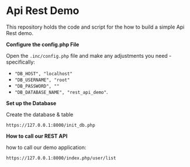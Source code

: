 # Api Rest Demo

This repository holds the code and script for the 
how to build a simple Api Rest demo.

**Configure the config.php File**

Open the `.inc/config.php` file and make any adjustments you need - specifically:
 - `"DB_HOST", "localhost"`
 - `"DB_USERNAME", "root"`
 - `"DB_PASSWORD", ""`
 - `"DB_DATABASE_NAME", "rest_api_demo"`.

**Set up the Database**

Create the database & table

```
https://127.0.0.1:8000/init_db.php
```

**How to call our REST API**

how to call our demo application:

```
https://127.0.0.1:8000/index.php/user/list
```
